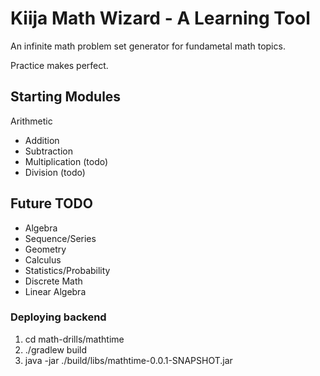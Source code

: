 # Kiija Math Wizard - A Learning Tool
An infinite math problem set generator for fundametal math topics.

Practice makes perfect. 

## Starting Modules
Arithmetic
* Addition
* Subtraction
* Multiplication (todo)
* Division (todo)

## Future TODO
* Algebra
* Sequence/Series
* Geometry
* Calculus
* Statistics/Probability
* Discrete Math
* Linear Algebra

### Deploying backend
1. cd math-drills/mathtime
2. ./gradlew build
3. java -jar ./build/libs/mathtime-0.0.1-SNAPSHOT.jar